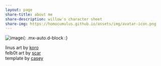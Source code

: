 ```yaml
---
layout: page
share-title: about me
share-description: willow's character sheet
share-img: https://homocumulus.github.io/assets/img/avatar-icon.png
---
```

![image](https://homocumulus.github.io/assets/img/charactersheet.jpeg){: .mx-auto.d-block :}

linus art by [koro](https://twitter.com/koro_dot_png) \
felb0t art by [scar](https://twitter.com/skinklock) \
template by [casey](https://twitter.com/cparrisart/)
